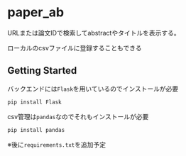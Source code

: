 # paper_ab

URLまたは論文IDで検索してabstractやタイトルを表示する。

ローカルのcsvファイルに登録することもできる

## Getting Started

バックエンドには`Flask`を用いているのでインストールが必要
```bash
pip install Flask
```

csv管理は`pandas`なのでそれもインストールが必要
```bash
pip install pandas
```

※後に`requirements.txt`を追加予定